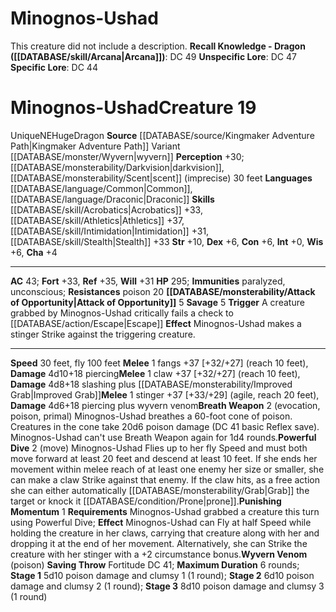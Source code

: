 ﻿---
ac: '43'
alignment: NE
charisma: '+4'
constitution: '+6'
creature_ability:
- Attack of Opportunity
- Breath Weapon
- Powerful Dive
- Punishing Momentum
- Savage
- Wyvern Venom
dexterity: '+6'
fly_speed: '100'
fortitude: '+33'
hp: '295'
id: '2266'
immunity:
- paralyzed
- unconscious
intelligence: '+0'
land_speed: '30'
language:
- '[[DATABASE/language/Common|Common]]'
- '[[DATABASE/language/Draconic|Draconic]]'
level: '19'
max_speed: '100'
name: Minognos-Ushad
perception: '+30'
rarity: Unique
reflex: '+35'
resistance:
- poison 20
sense:
- '[[DATABASE/monsterability/Darkvision|darkvision]]'
- '[[DATABASE/monsterability/Scent|scent]] (imprecise) 30 feet'
size: Huge
skill:
- '[[DATABASE/skill/Acrobatics|Acrobatics]] +33'
- '[[DATABASE/skill/Athletics|Athletics]] +37'
- '[[DATABASE/skill/Intimidation|Intimidation]] +31'
- '[[DATABASE/skill/Stealth|Stealth]] +33'
source: '[[DATABASE/source/Kingmaker Adventure Path|Kingmaker Adventure Path]]'
speed:
- 30 feet
- fly 100 feet
strength: '+10'
strength_req: '10'
strongest_save:
- Reflex
trait:
- '[[DATABASE/trait/Dragon|Dragon]]'
- '[[DATABASE/trait/Unique|Unique]]'
type: Creature
vision: Darkvision
weakest_save:
- Will
will: '+31'
wisdom: '+6'

---
# Minognos-Ushad

This creature did not include a description.
**Recall Knowledge - Dragon ([[DATABASE/skill/Arcana|Arcana]])**: DC 49
**Unspecific Lore**: DC 47
**Specific Lore**: DC 44

# Minognos-Ushad<span class="item-type">Creature 19</span>

<span class="trait-unique item-trait">Unique</span><span class="trait-alignment item-trait">NE</span><span class="trait-size item-trait">Huge</span><span class="item-trait">Dragon</span>
**Source** [[DATABASE/source/Kingmaker Adventure Path|Kingmaker Adventure Path]]
Variant [[DATABASE/monster/Wyvern|wyvern]]
**Perception** +30; [[DATABASE/monsterability/Darkvision|darkvision]], [[DATABASE/monsterability/Scent|scent]] (imprecise) 30 feet
**Languages** [[DATABASE/language/Common|Common]], [[DATABASE/language/Draconic|Draconic]]
**Skills** [[DATABASE/skill/Acrobatics|Acrobatics]] +33, [[DATABASE/skill/Athletics|Athletics]] +37, [[DATABASE/skill/Intimidation|Intimidation]] +31, [[DATABASE/skill/Stealth|Stealth]] +33
**Str** +10, **Dex** +6, **Con** +6, **Int** +0, **Wis** +6, **Cha** +4

---
**AC** 43; **Fort** +33, **Ref** +35, **Will** +31
**HP** 295; **Immunities** paralyzed, unconscious; **Resistances** poison 20
<span class="in-box-ability">**[[DATABASE/monsterability/Attack of Opportunity|Attack of Opportunity]]** <span class="action-icon">5</span> </span><span class="in-box-ability">**Savage** <span class="action-icon">5</span> **Trigger** A creature grabbed by Minognos-Ushad critically fails a check to [[DATABASE/action/Escape|Escape]] **Effect** Minognos-Ushad makes a stinger Strike against the triggering creature.</span>

---
**Speed** 30 feet, fly 100 feet
<span class="in-box-ability">**Melee** <span class="action-icon">1</span> fangs +37 [+32/+27] (reach 10 feet), **Damage** 4d10+18 piercing</span><span class="in-box-ability">**Melee** <span class="action-icon">1</span> claw +37 [+32/+27] (reach 10 feet), **Damage** 4d8+18 slashing plus [[DATABASE/monsterability/Improved Grab|Improved Grab]]</span><span class="in-box-ability">**Melee** <span class="action-icon">1</span> stinger +37 [+33/+29] (agile, reach 20 feet), **Damage** 4d6+18 piercing plus wyvern venom</span><span class="in-box-ability">**Breath Weapon** <span class="action-icon">2</span> (evocation, poison, primal) Minognos-Ushad breathes a 60-foot cone of poison. Creatures in the cone take 20d6 poison damage (DC 41 basic Reflex save). Minognos-Ushad can't use Breath Weapon again for 1d4 rounds.</span><span class="in-box-ability">**Powerful Dive** <span class="action-icon">2</span> (move) Minognos-Ushad Flies up to her fly Speed and must both move forward at least 20 feet and descend at least 10 feet. If she ends her movement within melee reach of at least one enemy her size or smaller, she can make a claw Strike against that enemy. If the claw hits, as a free action she can either automatically [[DATABASE/monsterability/Grab|Grab]] the target or knock it [[DATABASE/condition/Prone|prone]].</span><span class="in-box-ability">**Punishing Momentum** <span class="action-icon">1</span> **Requirements** Minognos-Ushad grabbed a creature this turn using Powerful Dive; **Effect** Minognos-Ushad can Fly at half Speed while holding the creature in her claws, carrying that creature along with her and dropping it at the end of her movement. Alternatively, she can Strike the creature with her stinger with a +2 circumstance bonus.</span><span class="in-box-ability">**Wyvern Venom** (poison) **Saving Throw** Fortitude DC 41; **Maximum Duration** 6 rounds; **Stage 1** 5d10 poison damage and clumsy 1 (1 round); **Stage 2** 6d10 poison damage and clumsy 2 (1 round); **Stage 3** 8d10 poison damage and clumsy 3 (1 round)</span>